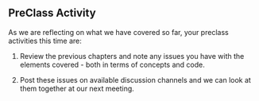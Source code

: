 
## PreClass Activity

As we are reflecting on what we have covered so far, your preclass activities this time are:

1. Review the previous chapters and note any issues you have with the elements covered - both in terms of concepts and code.

2. Post these issues on available discussion channels and we can look at them together at our next meeting.
